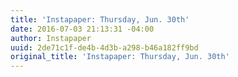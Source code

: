 ```yaml
---
title: 'Instapaper: Thursday, Jun. 30th'
date: 2016-07-03 21:13:31 -04:00
author: Instapaper
uuid: 2de71c1f-de4b-4d3b-a298-b46a182ff9bd
original_title: 'Instapaper: Thursday, Jun. 30th'
---
```


